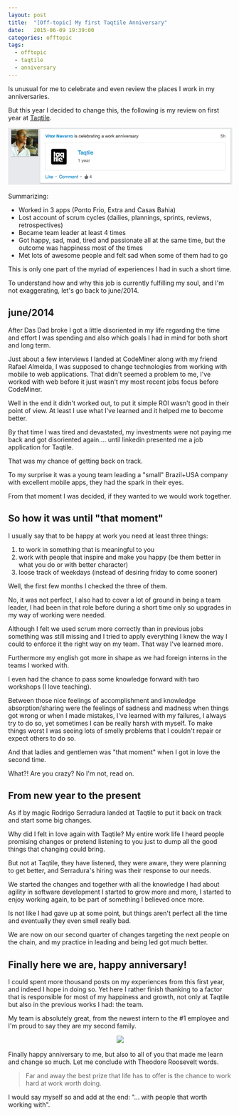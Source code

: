 ```yaml
---
layout: post
title:  "[Off-topic] My first Taqtile Anniversary"
date:   2015-06-09 19:39:00
categories: offtopic
tags:
  - offtopic
  - taqtile
  - anniversary
---
```

Is unusual for me to celebrate and even review the places I work in my anniversaries.

But this year I decided to change this, the following is my review on first year at [Taqtile](http://www.taqtile.com.br/#about).

<div style="text-align:center">
<img src="/assets/taqtile_linkedin_anniversary.png" alt="linkedin anniversary notification"/>
</div>

Summarizing:

* Worked in 3 apps (Ponto Frio, Extra and Casas Bahia)
* Lost account of scrum cycles (dailies, plannings, sprints, reviews, retrospectives)
* Became team leader at least 4 times
* Got happy, sad, mad, tired and passionate all at the same time, but the outcome was happiness most of the times
* Met lots of awesome people and felt sad when some of them had to go

This is only one part of the myriad of experiences I had in such a short time.

To understand how and why this job is currently fulfilling my soul, and I'm not exaggerating, let's go back to june/2014.

## june/2014

After Das Dad broke I got a little disoriented in my life regarding the time and effort I was spending and also which goals I had in mind for both short and long term.

Just about a few interviews I landed at CodeMiner along with my friend Rafael Almeida, I was supposed to change technologies from working with mobile to web applications. That didn't seemed a problem to me, I've worked with web before it just wasn't my most recent jobs focus before CodeMiner.

Well in the end it didn't worked out, to put it simple ROI wasn't good in their point of view. At least I use what I've learned and it helped me to become better.

By that time I was tired and devastated, my investments were not paying me back and got disoriented again.... until linkedin presented me a job application for Taqtile.

That was my chance of getting back on track.

To my surprise it was a young team leading a "small" Brazil+USA company with excellent mobile apps, they had the spark in their eyes.

From that moment I was decided, if they wanted to we would work together.

## So how it was until "that moment"

I usually say that to be happy at work you need at least three things:

1. to work in something that is meaningful to you
2. work with people that inspire and make you happy (be them better in what you do or with better character)
3. loose track of weekdays (instead of desiring friday to come sooner)

Well, the first few months I checked the three of them.

No, it was not perfect, I also had to cover a lot of ground in being a team leader, I had been in that role before during a short time only so upgrades in my way of working were needed.

Although I felt we used scrum more correctly than in previous jobs something was still missing and I tried to apply everything I knew the way I could to enforce it the right way on my team. That way I've learned more.

Furthermore my english got more in shape as we had foreign interns in the teams I worked with.

I even had the chance to pass some knowledge forward with two workshops (I love teaching).

Between those nice feelings of accomplishment and knowledge absorption/sharing  were the feelings of sadness and madness when things got wrong or when I made mistakes, I've learned with my failures, I always try to do so, yet sometimes I can be really harsh with myself. To make things worst I was seeing lots of smelly problems that I couldn't repair or expect others to do so.

And that ladies and gentlemen was "that moment" when I got in love the second time.

What?! Are you crazy? No I'm not, read on.

## From new year to the present

As if by magic Rodrigo Serradura landed at Taqtile to put it back on track and start some big changes.

Why did I felt in love again with Taqtile? My entire work life I heard people promising changes or pretend listening to you just to dump all the good things that changing could bring.

But not at Taqtile, they have listened, they were aware, they were planning to get better, and Serradura's hiring was their response to our needs.

We started the changes and together with all the knowledge I had about agility in software development I started to grow more and more, I started to enjoy working again, to be part of something I believed once more.

Is not like I had gave up at some point, but things aren't perfect all the time and eventually they even smell really bad.

We are now on our second quarter of changes targeting the next people on the chain, and my practice in leading and being led got much better.

## Finally here we are, happy anniversary!

I could spent more thousand posts on my experiences from this first year, and indeed I hope in doing so. Yet here I rather finish thanking to a factor that is responsible for most of my happiness and growth, not only at Taqtile but also in the previous works I had: the team.

My team is absolutely great, from the newest intern to the \#1 employee and I'm proud to say they are my second family.

<div style="text-align:center">
<img src="http://static1.squarespace.com/static/550c3329e4b0af84594d0e14/t/5550c5bfe4b01b2ebcb5475e/1431356870132/img-team.jpg" />
</div>

Finally happy anniversary to me, but also to all of you that made me learn and change so much. Let me conclude with Theodore Roosevelt words.

> Far and away the best prize that life has to offer is the chance to work hard at work worth doing.

I would say myself so and add at the end: "... with people that worth working with".
